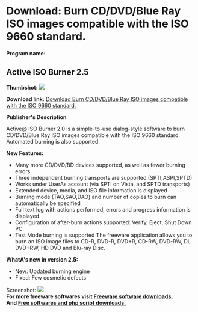 # Download: Burn CD/DVD/Blue Ray ISO images compatible with the ISO 9660 standard.

**Program name:**

## Active ISO Burner 2.5

  
**Thumbshot:** ![](http://www.freewarefiles.com/screenshot/activeatisoburner_md.gif)   
  
**Download link:** [Download Burn CD/DVD/Blue Ray ISO images compatible with the ISO 9660 standard.](http://freesoftwares.boysofts.com/Active-ISO-Burner_program_24217.html)  
  


**Publisher's Description**  
  


Active@ ISO Burner 2.0 is a simple-to-use dialog-style software to burn CD/DVD/Blue Ray ISO images compatible with the ISO 9660 standard. Automated burning is also supported. 

**New Features:**

  * Many more CD/DVD/BD devices supported, as well as fewer burning errors 
  * Three independent burning transports are supported (SPTI,ASPI,SPTD) 
  * Works under UserAs account (via SPTI on Vista, and SPTD transports) 
  * Extended device, media, and ISO file information is displayed 
  * Burning mode (TAO,SAO,DAO) and number of copies to burn can automatically be specified 
  * Full text log with actions performed, errors and progress information is displayed 
  * Configuration of after-burn actions supported: Verify, Eject, Shut Down PC 
  * Test Mode burning is supported 
The freeware application allows you to burn an ISO image files to CD-R, DVD-R, DVD+R, CD-RW, DVD-RW, DL DVD+RW, HD DVD and Blu-ray Disc. 

**WhatA's new in version 2.5:**

  * New: Updated burning engine 
  * Fixed: Few cosmetic defects 

  
  
Screenshot: ![](http://www.freewarefiles.com/screenshot/activeatisoburner.gif)   
**For more freeware softwares visit [Freeware software downloads.](http://freesoftwares.boysofts.com/)**   
**And [Free softwares and php script downloads.](http://www.boysofts.com/)**
